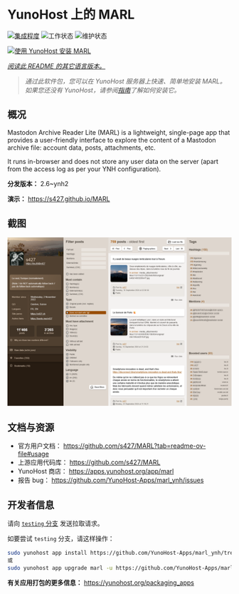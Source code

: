 <!--
注意：此 README 由 <https://github.com/YunoHost/apps/tree/master/tools/readme_generator> 自动生成
请勿手动编辑。
-->

# YunoHost 上的 MARL

[![集成程度](https://apps.yunohost.org/badge/integration/marl)](https://ci-apps.yunohost.org/ci/apps/marl/)
![工作状态](https://apps.yunohost.org/badge/state/marl)
![维护状态](https://apps.yunohost.org/badge/maintained/marl)

[![使用 YunoHost 安装 MARL](https://install-app.yunohost.org/install-with-yunohost.svg)](https://install-app.yunohost.org/?app=marl)

*[阅读此 README 的其它语言版本。](./ALL_README.md)*

> *通过此软件包，您可以在 YunoHost 服务器上快速、简单地安装 MARL。*  
> *如果您还没有 YunoHost，请参阅[指南](https://yunohost.org/install)了解如何安装它。*

## 概况

Mastodon Archive Reader Lite (MARL) is a lightweight, single-page app that provides a user-friendly interface to explore the content of a Mastodon archive file: account data, posts, attachments, etc.

It runs in-browser and does not store any user data on the server (apart from the access log as per your YNH configuration).


**分发版本：** 2.6~ynh2

**演示：** <https://s427.github.io/MARL>

## 截图

![MARL 的截图](./doc/screenshots/marl_ynh.png)

## 文档与资源

- 官方用户文档： <https://github.com/s427/MARL?tab=readme-ov-file#usage>
- 上游应用代码库： <https://github.com/s427/MARL>
- YunoHost 商店： <https://apps.yunohost.org/app/marl>
- 报告 bug： <https://github.com/YunoHost-Apps/marl_ynh/issues>

## 开发者信息

请向 [`testing` 分支](https://github.com/YunoHost-Apps/marl_ynh/tree/testing) 发送拉取请求。

如要尝试 `testing` 分支，请这样操作：

```bash
sudo yunohost app install https://github.com/YunoHost-Apps/marl_ynh/tree/testing --debug
或
sudo yunohost app upgrade marl -u https://github.com/YunoHost-Apps/marl_ynh/tree/testing --debug
```

**有关应用打包的更多信息：** <https://yunohost.org/packaging_apps>
